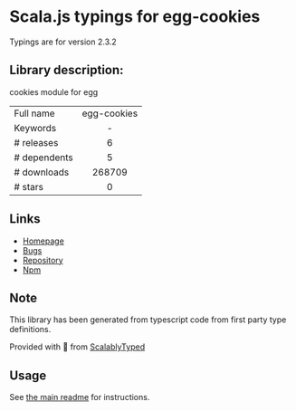 
# Scala.js typings for egg-cookies

Typings are for version 2.3.2

## Library description:
cookies module for egg

|                    |                 |
| ------------------ | :-------------: |
| Full name          | egg-cookies |
| Keywords           | - |
| # releases         | 6 |
| # dependents       | 5 |
| # downloads        | 268709 |
| # stars            | 0 |

## Links
- [Homepage](https://github.com/eggjs/egg-cookies)
- [Bugs](https://github.com/eggjs/egg-cookies/issues)
- [Repository](https://github.com/eggjs/egg-cookies)
- [Npm](https://www.npmjs.com/package/egg-cookies)
    


## Note
This library has been generated from typescript code from first party type definitions.

Provided with :purple_heart: from [ScalablyTyped](https://github.com/oyvindberg/ScalablyTyped)

## Usage
See [the main readme](../../readme.md) for instructions.


